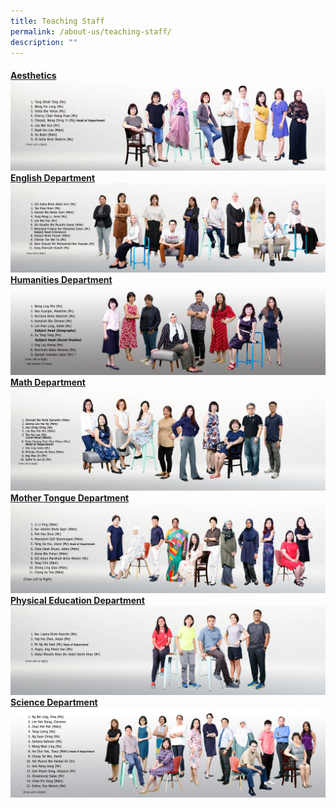 ```yaml
---
title: Teaching Staff
permalink: /about-us/teaching-staff/
description: ""
---
```

<h4><u>Aesthetics
<img src="/images/StaffPhoto/TeachingStaff-Aesthetics2023.png">
<br>
English Department
<img src="/images/StaffPhoto/teachingstaff-el2023v2.png">
<br>
Humanities Department
<img src="/images/StaffPhoto/teachingstaff-hum_21_june2023.png">
<br>
Math Department
<img src="/images/StaffPhoto/teachingstaff-maths_21_june2023.png">
<br>
Mother Tongue Department
<img src="/images/StaffPhoto/teachingstaff-mt_21_june2023.png">
<br>
Physical Education Department
<img src="/images/StaffPhoto/TeachingStaff-PhysicalEducation2023.png">
<br>
Science Department
<img src="/images/StaffPhoto/teachingstaff-sci_21_june2023.png">
<br>
	</u>
	</h4>
